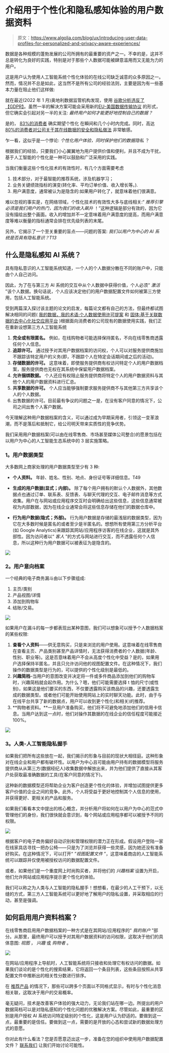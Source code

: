 # 介绍用于个性化和隐私感知体验的用户数据资料

> 原文：<https://www.algolia.com/blog/ux/introducing-user-data-profiles-for-personalized-and-privacy-aware-experiences/>

数据是各种规模的蓬勃发展的公司所拥有的最重要的资产之一。不幸的是，这并不总是转化为良好的实践，特别是对于那些个人数据可能被肆意滥用而又无能为力的用户。

这是用户认为使用人工智能系统个性化体验的在线公司缺乏诚意的众多原因之一。然而，情况并不总是如此，这当然不是所有公司的经验法则，主要是因为有一些基本力量在阻止他们这样做:

就在最近(2022 年 1 月)奥地利数据监管机构发现，使用 [谷歌分析违反了【GDPR】](https://www.wired.com/story/google-analytics-europe-austria-privacy-shield/)。虽然一半的解决方案可能会采用新的[EU-美国数据传输协议](https://www.cnbc.com/2022/03/25/eu-and-us-agree-new-data-transfer-pact-to-replace-privacy-shield.html) 的形式，但它确实会引起对另一半的关注: *最终用户如何才能更好地控制自己的数据？*

是的， [83%的消费者](https://www.forbes.com/sites/jimvinoski/2020/01/20/new-research-shows-consumers-already-expect-mass-personalization-time-to-get-ready) 确实期望个性化 在瞬间和几个小时内完成。同时，高达 [80%的消费者对公司关于其在线数据的安全和隐私做法](https://www.mckinsey.com/business-functions/risk-and-resilience/our-insights/the-consumer-data-opportunity-and-the-privacy-imperative) 非常敏感。

乍一看，这似乎是一个悖论: *个性化用户体验，同时保护他们的数据隐私* ？

根据我们的经验，只要我们小心翼翼地为用户提供价值和便利，并且不成为干扰，基于人工智能的个性化是一种可以鼓励和广泛采用的实践。

当我们衡量这些个性化技术的有效性时，有几个方面需要考虑

1.  技术部分，对于最智能的推荐系统，涉及机器学习；
2.  业务关键绩效指标的演变(转化率、平均订单价值、收入增长等。).
3.  用户满意度，通常被认为是隐含的:如果用户转化了，就意味着他们很满意。

难以忽视的事实是，在网络领域，个性化技术的有效性大多与底线相关:“ *推荐引擎必须是我们用户的热门，因为我们的收入飙升* ！”这种逻辑是部分有效的，因为它没有描绘出整个画面。收入的增加并不一定意味着用户满意度的提高，而用户满意度等难以衡量的指标通常会排在优先级列表的末尾。

另外，它揭示了一个至关重要的盲点——问题的答案: *我们以用户为中心的 AI 系统是否具有隐私意识？T13*

## [](#what-is-a-privacy-aware-ai-system)什么是隐私感知 AI 系统？

具有隐私意识的人工智能系统知道，一个人的个人数据分散在不同的账户中，只能由个人自己访问。

因此，为了在与第三方 AI 系统的交互中从个人数据中获得价值，个人必须“ *激活* ”该个人数据。换句话说，个人应该决定他们的用户数据配置文件如何被第三方使用，包括人工智能系统。

受到两篇深入探讨该主题的论文的启发，每篇论文都有自己的方法，但最终都试图解决相同的问题( [我的数据，我的术语:个人数据使用许可提案](https://jolt.law.harvard.edu/assets/digestImages/Paulius-Data-licenses-HJOLTDigest-Feb20.pdf) 和 [固体:基于关联数据的去中心化社交应用平台](https://emansour.com/research/lusail/solid_protocols.pdf) )根据面向消费者的公司现有的数据使用实践，我们正在重新设想第三方人工智能系统

1.  **完全或有限匿名。** 例如，在线购物者可能选择保持匿名，不向在线零售商透露任何个人信息。
2.  **追踪许可。** 通过授予对其用户数据档案的访问权，个人可以对服务提供商施加不跟踪该特定用户的义务(即，不跟踪个人在特定会话期间或之后的活动)。
3.  **存储数据的许可。** 这意味着，即使服务提供商有权访问特定个人的用户数据档案，服务提供商也无权在其系统中保留用户数据档案。  
4.  **允许捆绑数据。** 个人还应有权阻止服务提供商将特定个人的用户数据资料与其他个人的用户数据资料进行汇总。  
5.  **共享数据的许可。** 个人应当能够强制要求服务提供商不与其他第三方共享该个人的个人数据。  
6.  出售数据的许可。目前最有争议的问题之一是，在没有客户同意的情况下，公司之间出售个人客户数据。

今天理解这种用户数据档案的含义，可以通过成为早期采用者，引领这一变革浪潮，而不是落后和抵制它，给公司明天带来实质性的竞争优势。

我们采用用户数据档案(可以由在线零售商、市场甚至媒体公司整合)的愿景包括在以用户为中心的人工智能生态系统中的 3 层实施策略。

### [](#1-user-data-types)1。用户数据类型

大多数网上商家处理的用户数据类型至少有 3 种:  

*   **个人资料。** 年龄、姓名、性别、地点、身份证号等详细信息。T49
    
*   **生成的用户数据(显式；内部)。** 除了每个用户拥有的默认个人数据外，其他数据点也通过订单、联系表、反馈表、与聊天代理的交互、电子邮件消息等方式收集。用户在与网站或应用程序交互时会明确给出这些信息，这些信息通常被视为内部数据，因为在线企业通常会将这些信息存储在他们的数据仓库中。
*   **行为用户数据(隐式；外部)。** 行为用户数据是存储的最浅层的数据类型，因为它在大多数时候是匿名的或者至少是半匿名的。想想所有使用第三方分析平台(如 Google Analytics)来跟踪其网站/应用程序访客的在线企业，这就是其外部性。因为访问者以“ *客人* ”的方式与网站进行交互，而不透露任何个人信息，所以这种行为用户数据可以被表征为是隐含的。

![](img/67e110b31ed0bad8ab9a063902bf4b98.png)

### [](#2-user-intent-profiles)2。用户意向档案

一个经典的电子商务漏斗由以下步骤组成:  

1.  主页/类别
2.  产品视图/详情
3.  添加到购物车
4.  结账/交易。

![](img/92684433bf9e885d50abf2b3631e0eee.png)

如果用户在漏斗的每一步都表现出某种意图，我们可以想象可以授予个人数据档案的某些权限:

1.  **查看个人资料**——供无意购买，只是来浏览的用户使用。这意味着在线零售商在查看主页、产品类别甚至产品详情时，无法获得消费者的个人数据(年龄、性别、职业等)。这是否意味着用户不会从高度个性化中受益？是的，如果用户选择保持半匿名，并且只允许访问他的视图配置文件。在这种情况下，我们操作的数据类型是行为的，可以提供的个性化级别是最低的。
2.  **兴趣简档**–当用户的意图改变并决定将一件或多件商品添加到他们的购物车时，兴趣简档就会起作用。为什么？嗯，他们可能需要选择 t 恤的尺寸(或性别)，如果这是他们要买的东西，不仅要透露购买该商品的兴趣，还要透露生成的数据类型。或者他们可能开始使用网站上的实时聊天功能。此时，由于与在线平台共享了新的数据点，用户可以收到更个性化(和相关)的推荐。
3.  **购物者资料。**一旦用户准备购买，他们将不可避免地添加他们的信用卡信息。当用户达到这一点时，他们对操作其数据的在线企业的信任程度可能接近 100%。
    

![](img/529cfa4b5782a1c6ca8a80e57d65600a.png)

### [](#3-human-ai-privacy-handshake)3。人类-人工智能隐私握手

如果我们把所有这些放在一起，我们揭示的形象与目前的现状大相径庭。这种形象对在线企业和用户都有破坏性。以用户为中心且可能由用户持有的数据模型将服务提供商从从第三方(数据经纪人)收集数据中解放出来，并为他们提供了直接从其客户处获取最准确数据的工具(在客户同意的情况下)。

这种新的数据模型还将帮助企业为客户创造更个性化的体验，并增加试图提供更多客户价值的企业之间的竞争。此外，个人将受益于更好地控制其个人信息的使用，并获得更好、更相关的产品和服务。

如果我们看看本文中提出的核心概念，并分析用户将如何在以用户为中心的范式中管理他们的身份，我们很快就会意识到，每个网站或应用程序都可以被授予不同的权限。

![](img/36217db2544cda2e107a01ee93c41552.png)

根据客户的电子商务偏好自动识别和管理权限的潜力正在形成。假设用户登陆一家在线家具店寻找一把办公椅——只是为了浏览并获得一些灵感，因为她还没有准备好购买。在这种情况下，可以打开“ *”视图配置文件* ”，这意味着商店的人工智能系统可以跟踪并仅使用被授权访问的数据配置文件。

或者，如果他们是一个重度网上时尚购买者，并将他们的 *兴趣档案* 设置为开启，他们允许网站或应用程序提示更个性化的体验。

我们可以称之为人类与人工智能的隐私握手！想想看，在最少的人工干预下，以无缝的方式，第三方人工智能系统可以更好地了解用户的隐私设置，并采取相应的行动，甚至是强调。

## [](#how-to-enable-user-data-profiles)如何启用用户资料档案？

在线零售商启用用户数据档案的一种方式是在其网站/应用程序的“ *我的账户* ”部分。从那里，最终用户可以授予对其用户数据资料的访问权限，这取决于他们的具体意图: *视图* ， *兴趣* 或 *购物者* 。

![](img/e61ef083e993e78f74603e5493d7da46.png)

在网站/应用程序上导航时，人工智能系统将只接收和处理它有权访问的数据。如果我们谈论的是个性化的搜索结果，它将返回一个条目列表，这些条目按照从共享配置文件中推断出的相关性分数进行排序。

在 [推荐产品](https://www.algolia.com/products/recommendations/) 的情况下，那些可以跨多个页面以不同格式显示，有时与个性化消息相关联，这取决于用户的交易概率。

毫无疑问，技术是改善客户体验的强大动力，无论我们站在哪一边。所提出的用户数据简档可以是对隐私感知的个性化问题的优雅解决方案。尽管如此，最重要的区别是用户授权 AI 系统访问特定级别的个性化，这是用户认为舒适的。要做到这一点，最重要的是信任。要做到这一点，需要的是开放的心态和尝试新的数据处理方式的意愿。

你对此有什么看法？您是否愿意迈出这一步，准备在您的组织中使用用户数据配置文件？ [联系我们](https://www.algolia.com/contactus/) 让我们开始讨论可能性。